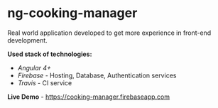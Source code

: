 # ng-cooking-manager

Real world application developed to get more experience in front-end development.

**Used stack of technologies:**
- *Angular 4+*
- *Firebase* - Hosting, Database, Authentication services
- *Travis* - CI service

**Live Demo** - https://cooking-manager.firebaseapp.com
